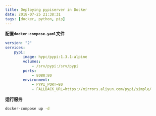 ```yaml
---
title: Deploying pypiserver in Docker
date: 2018-07-25 21:38:31
tags: [docker, python, pip]
---
```


**配置`docker-compose.yaml`文件**

```yaml
version: "2"
services:
    pypi:
        image: hypc/pypi:1.3.1-alpine
        volumes:
            - /srv/pypi:/srv/pypi
        ports:
            - 8080:80
        environment:
            - PYPI_PORT=80
            - FALLBACK_URL=https://mirrors.aliyun.com/pypi/simple/
```

**运行服务**

```bash
docker-compose up -d
```
